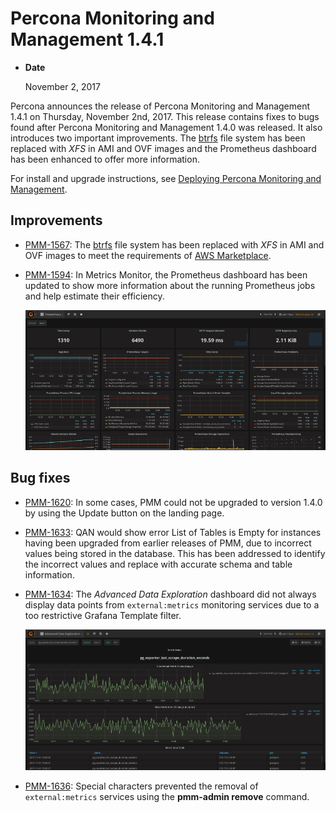 # Percona Monitoring and Management 1.4.1

* **Date**

    November 2, 2017

Percona announces the release of Percona Monitoring and Management 1.4.1 on Thursday, November 2nd, 2017.  This release contains fixes to bugs found after Percona Monitoring and Management 1.4.0 was released. It also introduces two important improvements. The [btrfs](https://btrfs.wiki.kernel.org) file system has been replaced with *XFS* in AMI and OVF images and the Prometheus dashboard has been enhanced to offer more information.

For install and upgrade instructions, see [Deploying Percona Monitoring and Management](../deploy/index.md#deploy-pmm).

## Improvements

* [PMM-1567](https://jira.percona.com/browse/PMM-1567): The [btrfs](https://btrfs.wiki.kernel.org) file system has been replaced with *XFS* in AMI and OVF images to meet the requirements of [AWS Marketplace](https://aws.amazon.com/marketplace).
* [PMM-1594](https://jira.percona.com/browse/PMM-1594): In Metrics Monitor, the Prometheus dashboard has been updated to show more information about the running Prometheus jobs and help estimate their efficiency.

    ![image](../_images/metrics-monitor.prometheus.1.png)

## Bug fixes

* [PMM-1620](https://jira.percona.com/browse/PMM-1620): In some cases, PMM could not be upgraded to version 1.4.0 by using the Update button on the landing page.
* [PMM-1633](https://jira.percona.com/browse/PMM-1633): QAN would show error List of Tables is Empty for instances having been upgraded from earlier releases of PMM, due to incorrect values being stored in the database.  This has been addressed to identify the incorrect values and replace with accurate schema and table information.
* [PMM-1634](https://jira.percona.com/browse/PMM-1634): The *Advanced Data Exploration* dashboard did not always display data points from `external:metrics` monitoring services due to a too restrictive Grafana Template filter.

    ![image](../_images/metrics-monitor.advanced-data-exploration.png)

* [PMM-1636](https://jira.percona.com/browse/PMM-1636): Special characters prevented the removal of `external:metrics` services using the **pmm-admin remove** command.
